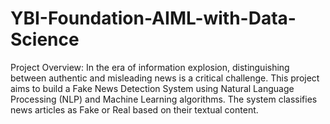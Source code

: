 # YBI-Foundation-AIML-with-Data-Science
Project Overview: In the era of information explosion, distinguishing between authentic and misleading news is a critical challenge. This project aims to build a Fake News Detection System using Natural Language Processing (NLP) and Machine Learning algorithms. The system classifies news articles as Fake or Real based on their textual content.
